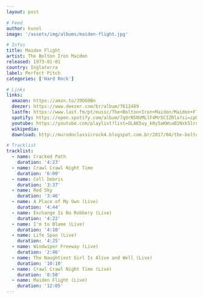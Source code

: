 ```yaml
---
layout: post

# Feed
author: kvnol
image: '/assets/img/albums/maiden-flight.jpg'

# Infos
title: Maiden Flight
artist: The Bolton Iron Maiden
released: 1973-01-01
country: Inglaterra
label: Perfect Pitch
categories: ['Hard Rock']

# Links
links:
  amazon: https://amzn.to/39DG9Bn
  deezer: https://www.deezer.com/br/album/7612489
  lastfm: https://www.last.fm/pt/music/The+Bolton+Iron+Maiden/Maiden+Flight
  spotify: https://open.spotify.com/album/7qUrN5NVMLlF4Mr5CIZRla?si=ipO7T0deQO2apOKO63VfsA
  youtube: https://youtube.com/playlist?list=OLAK5uy_k0y5aKWsaB1Nxk5lrgTH27v0xLRBcsII4
  wikipedia:
  download: http://murodoclassicrock4.blogspot.com.br/2017/04/the-bolton-iron-maiden-maiden-flight.html

# Tracklist
tracklist:
  - name: Cracked Path
    duration: '4:23'
  - name: Crawl Crawl Night Time
    duration: '6:00'
  - name: Cell Debris
    duration: '3:37'
  - name: Red Sky
    duration: '3:46'
  - name: A Place of My Own (Live)
    duration: '4:44'
  - name: Exchange Is No Robbery (Live)
    duration: '4:22'
  - name: I'm to Blame (Live)
    duration: '4:10'
  - name: Life Span (Live)
    duration: '4:25'
  - name: Windwiper Freeway (Live)
    duration: '2:46'
  - name: The Naughtiest Girl Is Alive and Well (Live)
    duration: '10:10'
  - name: Crawl Crawl Night Time (Live)
    duration: '8:50'
  - name: Maiden Flight (Live)
    duration: '12:05'
---
```

